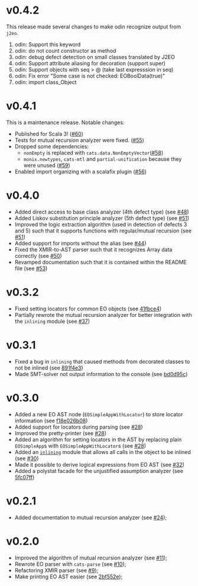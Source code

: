 # v0.4.2
This release made several changes to make odin recognize output from `j2eo`. 
1. odin: Support this keyword
2. odin: do not count constructor as method
3. odin: debug defect detection on small classes translated by J2EO
4. odin: Support attribute aliasing for decoration (support super)
5. odin: Support objects with seq > @ (take last expresssion in seq)
6. odin: Fix error "Some case is not checked: EOBoolData(true)"
7. odin: import class_Object

# v0.4.1
This is a maintenance release. Notable changes:
- Published for Scala 3! ([#60](https://github.com/polystat/odin/pull/60))
- Tests for mutual recursion analyzer were fixed. ([#55](https://github.com/polystat/odin/pull/55))
- Dropped some dependencies:
  - `nonEmpty` is replaced with `cats.data.NonEmptyVector`([#58](https://github.com/polystat/odin/pull/58))
  - `monix.newtypes`, `cats-mtl` and `partial-unification` because they were unused ([#59](https://github.com/polystat/odin/pull/59))
- Enabled import organizing with a scalafix plugin ([#56](https://github.com/polystat/odin/pull/56))

# v0.4.0
- Added direct access to base class analyzer (4th defect type) (see [#48](https://github.com/polystat/odin/pull/48))
- Added Liskov substitution principle analyzer (5th defect type) (see [#51](https://github.com/polystat/odin/pull/51))
- Improved the logic extraction algorithm (used in detection of defects 3 and 5) such that it supports functions with regular/mutual recursion (see [#51](https://github.com/polystat/odin/pull/51))
- Added support for imports without the alias (see [#44](https://github.com/polystat/odin/pull/44))
- Fixed the XMIR-to-AST parser such that it recognizes Array data correctly (see [#50](https://github.com/polystat/odin/pull/50))
- Revamped documentation such that it is contained within the README file (see [#53](https://github.com/polystat/odin/pull/53))


# v0.3.2
- Fixed setting locators for common EO objects (see [41fbce4](https://github.com/polystat/odin/commit/41fbce4c313b4fc1def41d799d5eb5a422e5e630))
- Partially rewrote the mutual recursion analyzer for better integration with the `inlining` module (see [#37](https://github.com/polystat/odin/pull/37)) 

# v0.3.1
- Fixed a bug in `inlining` that caused methods from decorated classes to not be inlined (see [891f4e3](https://github.com/polystat/odin/commit/891f4e3f4d6d156a1a5e0b6fb92a385eeac6fb79))
- Made SMT-solver not output information to the console (see [bd0d95c](https://github.com/polystat/odin/commit/bd0d95c6d5b11d384ea5b3ae8cea0a97a6257aa0))  

# v0.3.0
- Added a new EO AST node (`EOSimpleAppWithLocator`) to store locator information (see [f18e026b08](<https://github.com/nikololiahim/odin/blob/f18e026b0844904c516b315577619bf4d7c7fabf/core/src/main/scala/org/polystat/odin/core/ast/ast.scala#:~:text=sealed%20case%20class%20EOSimpleAppWithLocator,)%20extends%20EOApp%5BA%5D>)) 
- Added support for locators during parsing (see [#28](https://github.com/polystat/odin/pull/28))
- Improved the pretty-printer (see [#28](https://github.com/polystat/odin/pull/28))
- Added an algorithm for setting locators in the AST by replacing plain `EOSimpleApp`s with `EOSimpleAppWithLocator`s  (see [#28](https://github.com/polystat/odin/pull/28))
- Added an [`inlining`](https://github.com/nikololiahim/odin/tree/b3aeb59dbe4d478fda8a9424cb40ae6e9b39bfb5/analysis/src/main/scala/org/polystat/odin/analysis/inlining) module that allows all calls in the object to be inlined (see [#30](https://github.com/polystat/odin/pull/30))
- Made it possible to derive logical expressions from EO AST (see [#32](https://github.com/polystat/odin/pull/32))
- Added a polystat facade for the unjustified assumption analyzer (see [5fc07ff](https://github.com/polystat/odin/pull/32/commits/5fc07fffe7b044c3673ea15831bea860964924f3)) 

# v0.2.1

- Added documentation to mutual recursion analyzer (see [#24]( https://github.com/polystat/odin/pull/24 ));

# v0.2.0

- Improved the algorithm of mutual recursion analyzer (see [#11]( https://github.com/polystat/odin/pull/11 ));
- Rewrote EO parser with `cats-parse` (see [#10]( https://github.com/polystat/odin/pull/10 ));
- Refactoring XMIR parser (see [#9]( https://github.com/polystat/odin/pull/9 ));
- Make printing EO AST easier (see [2bf552e]( https://github.com/polystat/odin/commit/2bf552e ));

